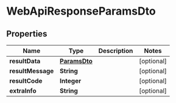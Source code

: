 
# WebApiResponseParamsDto

## Properties
Name | Type | Description | Notes
------------ | ------------- | ------------- | -------------
**resultData** | [**ParamsDto**](ParamsDto.md) |  |  [optional]
**resultMessage** | **String** |  |  [optional]
**resultCode** | **Integer** |  |  [optional]
**extraInfo** | **String** |  |  [optional]



